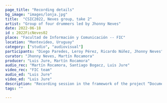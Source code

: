 ```yaml
---
page_title: "Recording details"
bg_image: "images/lonja.jpg"
title:  "CSIC2022, Neves group, take 2"  
artist: "Group of four drummers led by Jhonny Neves"  
date: 2022-06-18
id : 2022FicNeves02
place: "Facultad de Información y Comunicación -- FIC"  
location: "Montevideo, Uruguay"  
category: ["studio", "audiovisual"]
participants: "Diego Paredes, Leroy Pérez, Ricardo Núñez, Jhonny Neves"  
curator: "Jhonny Neves, Martín Rocamora"  
producer: "Luis Jure, Martín Rocamora"  
audio_rec: "Martín Rocamora, Santiago Bogacz, Luis Jure"  
video_rec: "FIC team"  
audio_ed: "Luis Jure"  
video_ed: "Luis Jure"  
description: "Recording session in the framework of the project “Documentation and analysis of Uruguayan candombe drumming” funded by CSIC, the research agency of the University. The session was conducted in collaboration with FIC."  
tags: ""  

---
```

